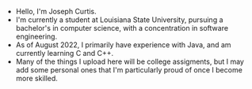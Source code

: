- Hello, I'm Joseph Curtis.
- I'm currently a student at Louisiana State University, pursuing a bachelor's in computer science, with a concentration in software engineering.
- As of August 2022, I primarily have experience with Java, and am currently learning C and C++.
- Many of the things I upload here will be college assigments, but I may add some personal ones that I'm particularly proud of once I become more skilled.

<!---
jcurtis182/jcurtis182 is a ✨ special ✨ repository because its `README.md` (this file) appears on your GitHub profile.
You can click the Preview link to take a look at your changes.
--->
